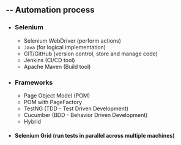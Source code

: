 ## -- Automation process

+ ### Selenium
  + Selenium WebDriver (perform actions)
  - `Java` (for logical implementation)
  - GIT/GitHub (version control, store and manage code)
  - Jenkins (CI/CD tool)
  - Apache Maven (Build tool)

- ### Frameworks
  - Page Object Model (POM)
  - POM with PageFactory
  - TestNG (TDD - Test Driven Development)
  - Cucumber (BDD - Behavior Driven Development)
  - Hybrid

-  #### Selenium Grid (run tests in parallel across multiple machines)

